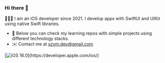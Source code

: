 ### Hi there 👋

🧑🏻‍💻 I am an iOS developer since 2021. I develop apps with SwiftUI and UIKit using native Swift libraries.

- 🔭 Below you can check my learning repos with simple projects using different technology stacks.
- ✉️ Contact me at <a href=mailto:szym.dev@gmail.com>szym.dev@gmail.com</a>

[![iOS 16.0]([https://img.shields.io/badge/iOS-16.0-green.svg](https://www.flaticon.com/free-icon/app-store_5977575?term=app+store&page=1&position=1&origin=tag&related_id=5977575))](https://developer.apple.com/ios/)
